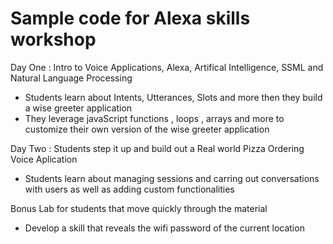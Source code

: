 # Sample code for Alexa skills workshop 

 Day One : Intro to Voice Applications, Alexa,  Artifical Intelligence, SSML and Natural Language Processing
 - Students learn about Intents, Utterances, Slots and more then they build a wise greeter application
 - They leverage javaScript functions , loops , arrays and more to customize their own version of the wise greeter application

 Day Two : Students step it up and build out a Real world Pizza Ordering Voice Aplication
 - Students learn about managing sessions and carring out conversations with users as well as adding custom functionalities
 
 
 Bonus Lab for students that move quickly through the material
 - Develop a skill that reveals the wifi password of the current location
